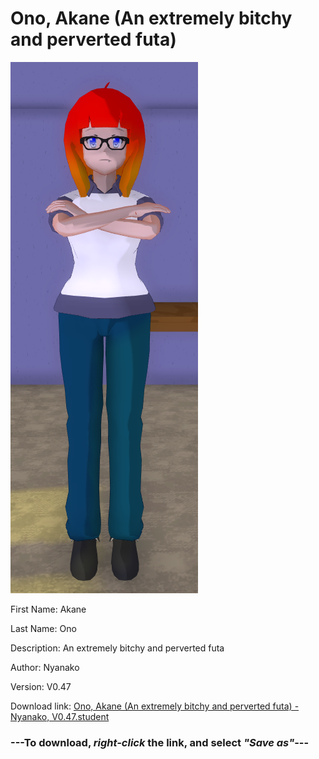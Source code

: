 # Ono, Akane (An extremely bitchy and perverted futa)

<img src="https://raw.githubusercontent.com/Arbiter1223/Daigaku-Gurashi-Custom-Students/master/Students/Files/Ono%2C%20Akane%20(An%20extremely%20bitchy%20and%20perverted%20futa).png" title="Ono, Akane (An extremely bitchy and perverted futa) - Nyanako, V0.47">

First Name: Akane

Last Name: Ono

Description: An extremely bitchy and perverted futa

Author: Nyanako

Version: V0.47

Download link: <a href="https://raw.githubusercontent.com/Arbiter1223/Daigaku-Gurashi-Custom-Students/master/Students/Files/Ono%2C%20Akane%20(An%20extremely%20bitchy%20and%20perverted%20futa)%20-%20Nyanako%2C%20V0.47.student">Ono, Akane (An extremely bitchy and perverted futa) - Nyanako, V0.47.student</a>

### ---**To download, _right-click_ the link, and select _"Save as"_**---
